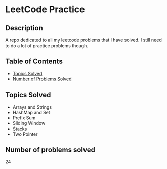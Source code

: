 # LeetCode Practice
## Description
A repo dedicated to all my leetcode problems that I have solved. I still need to do a lot of practice problems though.
## Table of Contents
- [Topics Solved](#topics-solved)
- [Number of Problems Solved](#number-of-problems-solved)

## Topics Solved
- Arrays and Strings
- HashMap and Set
- Prefix Sum
- Sliding Window
- Stacks
- Two Pointer

## Number of problems solved
24